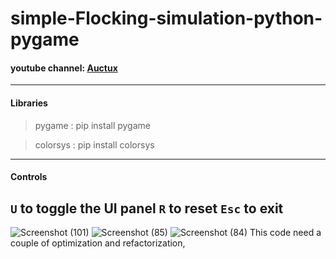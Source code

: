 # simple-Flocking-simulation-python-pygame
#### youtube channel: [Auctux](https://www.youtube.com/channel/UCjPk9YDheKst1FlAf_KSpyA) 
---
#### Libraries
 > pygame : pip install pygame
 
 > colorsys : pip install colorsys

---
#### Controls
 `U` to toggle the UI panel
 `R` to reset
 `Esc` to exit
---
![Screenshot (101)](https://user-images.githubusercontent.com/48150537/118202015-8aa2d580-b476-11eb-992d-9a67b72de395.png)
![Screenshot (85)](https://user-images.githubusercontent.com/48150537/118163915-26fdb580-b440-11eb-8ef8-a4e292eb32e8.png)
![Screenshot (84)](https://user-images.githubusercontent.com/48150537/118154985-58bd4f00-b435-11eb-897c-0e0e58466291.png)
This code need a couple of optimization and refactorization,
